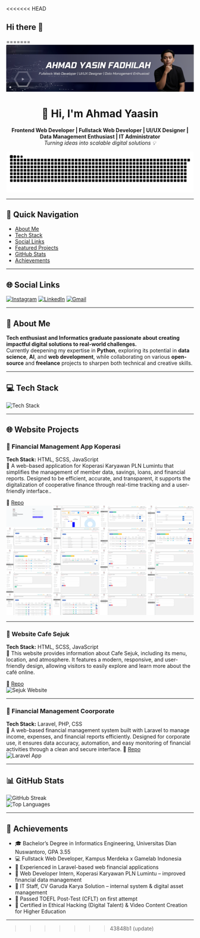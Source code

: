 <<<<<<< HEAD
## Hi there 👋

<!--
**yaasin36/yaasin36** is a ✨ _special_ ✨ repository because its `README.md` (this file) appears on your GitHub profile.

Here are some ideas to get you started:

- 🔭 I’m currently working on ...
- 🌱 I’m currently learning ...
- 👯 I’m looking to collaborate on ...
- 🤔 I’m looking for help with ...
- 💬 Ask me about ...
- 📫 How to reach me: ...
- 😄 Pronouns: ...
- ⚡ Fun fact: ...
-->
=======
![banner](img/Banner.png)
<div align="center">

# 👋 Hi, I'm Ahmad Yaasin

**Frontend Web Developer | Fullstack Web Developer | UI/UX Designer | Data Management Enthusiast | IT Administrator**  
*Turning ideas into scalable digital solutions 💡*

![Contribution Snake](img/snake/github-user-contribution%20(light).svg)

---

</div>

## 🚀 Quick Navigation
- [About Me](#-about-me)
- [Tech Stack](#-tech-stack)
- [Social Links](#-social-links)
- [Featured Projects](#-featured-projects)
- [GitHub Stats](#-github-stats)
- [Achievements](#-achievements)


---
## 🌐 Social Links
[![Instagram](https://img.shields.io/badge/Instagram-E4405F?style=for-the-badge&logo=instagram&logoColor=white)](https://instagram.com/yaasin_36) [![LinkedIn](https://img.shields.io/badge/LinkedIn-0077B5?style=for-the-badge&logo=linkedin&logoColor=white)](https://www.linkedin.com/in/yaasin36) [![Gmail](https://img.shields.io/badge/Gmail-D14836?style=for-the-badge&logo=gmail&logoColor=white)](mailto:ahmadyasin1601l@gmail.com)

---

## 💫 About Me
**Tech enthusiast and Informatics graduate passionate about creating impactful digital solutions to real-world challenges.**  
Currently deepening my expertise in **Python**, exploring its potential in **data science**, **AI**, and **web development**, while collaborating on various **open-source** and **freelance** projects to sharpen both technical and creative skills.  

---

## 💻 Tech Stack
![Tech Stack](https://skillicons.dev/icons?i=cpp,python,js,laravel,vscode)

---

## 🌐 Website Projects

### 🛒 Financial Management App Koperasi
**Tech Stack:** HTML, SCSS, JavaScript  
📄 A web-based application for Koperasi Karyawan PLN Lumintu  that simplifies the management of member data, savings, loans, and financial reports. Designed to be efficient, accurate, and transparent, it supports the digitalization of cooperative finance through real-time tracking and a user-friendly interface..

📁 [Repo](https://github.com/yaasin36/ManajemenKoperasi)  
![Management Komerasi](img/Project/KopkarPLN.png)

---

### 🏪 Website Cafe Sejuk
**Tech Stack:** HTML, SCSS, JavaScript  
📄 This website provides information about Cafe Sejuk, including its menu, location, and atmosphere. It features a modern, responsive, and user-friendly design, allowing visitors to easily explore and learn more about the café online.

📁 [Repo](https://github.com/yaasin36/WebsiteCafeSejuk)  
![Sejuk Website](img/Project/WebsiteCafeSejuk.png)

---

### 💼 Financial Management Coorporate
**Tech Stack:** Laravel, PHP, CSS  
📄 A web-based financial management system built with Laravel to manage income, expenses, and financial reports efficiently. Designed for corporate use, it ensures data accuracy, automation, and easy monitoring of financial activities through a clean and secure interface.
📁 [Repo](https://github.com/yaasin36/PencatatanKeuangan)  
![Laravel App](img/Project/PencatatanKeuangan.png)


---

## 📊 GitHub Stats
![GitHub Streak](https://nirzak-streak-stats.vercel.app/?user=yaasin36&theme=vision-friendly-dark&hide_border=false)  
![Top Languages](https://github-readme-stats.vercel.app/api/top-langs/?username=yaasin36&theme=vision-friendly-dark&hide_border=false&include_all_commits=false&count_private=false&layout=compact)


---


## 🏅 Achievements
* 🎓 Bachelor’s Degree in Informatics Engineering, Universitas Dian Nuswantoro, GPA 3.55
* 💻 Fullstack Web Developer, Kampus Merdeka x Gamelab Indonesia
* 🧠 Experienced in Laravel-based web financial applications
* 💼 Web Developer Intern, Koperasi Karyawan PLN Lumintu – improved financial data management
* 🏢 IT Staff, CV Garuda Karya Solution – internal system & digital asset management
* 📑 Passed TOEFL Post-Test (CFLT) on first attempt
* 🏅 Certified in Ethical Hacking (Digital Talent) & Video Content Creation for Higher Education

---

>>>>>>> 43848b1 (update)
